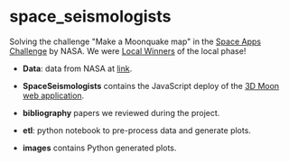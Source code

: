 # space_seismologists

Solving the challenge "Make a Moonquake map" in the [Space Apps Challenge](https://www.spaceappschallenge.org/) by NASA. We were [Local Winners](https://2022.spaceappschallenge.org/locations/salamanca/teams) of the local phase!

* **Data**: data from NASA at [link](https://pds-geosciences.wustl.edu/missions/apollo/seismic_event_catalog.htm).

* **SpaceSeismologists** contains the JavaScript deploy of the [3D Moon web application](https://spaceseismologists20221002150941.azurewebsites.net/).

* **bibliography** papers we reviewed during the project.

* **etl**: python notebook to pre-process data and generate plots.

* **images** contains Python generated plots.

